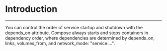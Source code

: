 # Introduction
------------------------------------------------------------------------------------------------------------------------
You can control the order of service startup and shutdown with the depends_on attribute. Compose always starts and stops containers in dependency order, where dependencies are determined by depends_on, links, volumes_from, and network_mode: "service:...".

